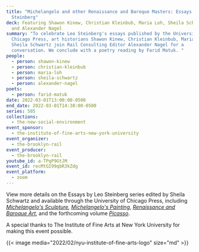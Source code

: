 ```yaml
---
title: "Michelangelo and other Renaissance and Baroque Masters: Essays by Leo
  Steinberg"
deck: Featuring Shawon Kinew, Christian Kleinbub, Maria Loh, Sheila Schwartz,
  and Alexander Nagel
summary: "To celebrate Leo Steinberg's essays published by the University of
  Chicago Press, art historians Shawon Kinew, Christian Kleinbub, Maria Loh, and
  Sheila Schwartz join Rail Consulting Editor Alexander Nagel for a
  conversation. We conclude with a poetry reading by Farid Matuk. "
people:
  - person: shawon-kinew
  - person: christian-kleinbub
  - person: maria-loh
  - person: sheila-schwartz
  - person: alexander-nagel
poets:
  - person: farid-matuk
date: 2022-03-01T13:00:00-0500
end_date: 2022-03-01T14:30:00-0500
series: 505
collections:
  - the-new-social-environment
event_sponsor:
  - the-institute-of-fine-arts-new-york-university
event_organizer:
  - the-brooklyn-rail
event_producer:
  - the-brooklyn-rail
youtube_id: a-TPqP9GtJM
event_id: recMtGI99qbR3kZdg
event_platform:
  - zoom
---
```

View more details on the Essays by Leo Steinberg series edited by Sheila Schwartz and available through the University of Chicago Press, including *[Michelangelo's Sculpture](https://press.uchicago.edu/ucp/books/book/chicago/M/bo26593443.html),* *[Michelangelo's Painting](https://press.uchicago.edu/ucp/books/book/chicago/M/bo27801939.html)*, *[Renaissance and Baroque Art](https://press.uchicago.edu/ucp/books/book/chicago/R/bo48627164.html)*, and the forthcoming volume *[Picasso](https://press.uchicago.edu/ucp/books/book/chicago/P/bo128942286.html)*. 

A special thanks to The Institute of Fine Arts at New York University for making this event possible.

{{< image media="2022/02/nyu-institute-of-fine-arts-logo" size="md" >}}